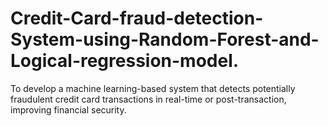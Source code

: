 # Credit-Card-fraud-detection-System-using-Random-Forest-and-Logical-regression-model.
To develop a machine learning-based system that detects potentially fraudulent credit card transactions in real-time or post-transaction, improving financial security.
